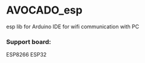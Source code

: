 # AVOCADO_esp
esp lib for Arduino IDE for wifi communication with PC

### Support board:
ESP8266
ESP32
